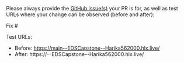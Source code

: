 Please always provide the [GitHub issue(s)](../issues) your PR is for, as well as test URLs where your change can be observed (before and after):

Fix #<gh-issue-id>

Test URLs:
- Before: https://main--EDSCapstone--Harika562000.hlx.live/
- After: https://<branch>--EDSCapstone--Harika562000.hlx.live/
